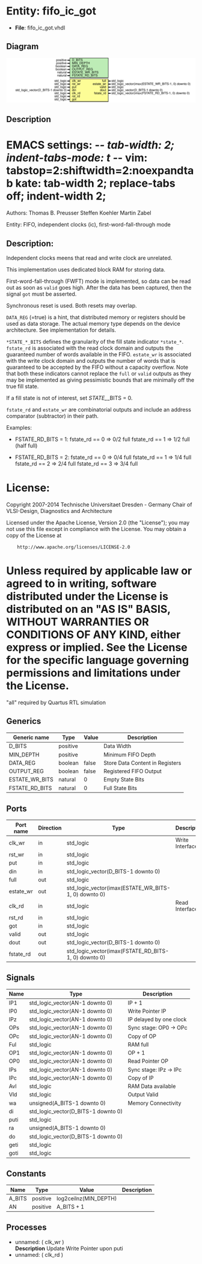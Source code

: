 # Entity: fifo_ic_got

- **File**: fifo_ic_got.vhdl
## Diagram

![Diagram](fifo_ic_got.svg "Diagram")
## Description

 EMACS settings: -*-  tab-width: 2; indent-tabs-mode: t -*-
 vim: tabstop=2:shiftwidth=2:noexpandtab
 kate: tab-width 2; replace-tabs off; indent-width 2;
 =============================================================================
 Authors:					Thomas B. Preusser
									Steffen Koehler
									Martin Zabel

 Entity:					FIFO, independent clocks (ic), first-word-fall-through mode

 Description:
 -------------------------------------
 Independent clocks meens that read and write clock are unrelated.

 This implementation uses dedicated block RAM for storing data.

 First-word-fall-through (FWFT) mode is implemented, so data can be read out
 as soon as ``valid`` goes high. After the data has been captured, then the
 signal ``got`` must be asserted.

 Synchronous reset is used. Both resets may overlap.

 ``DATA_REG`` (=true) is a hint, that distributed memory or registers should be
 used as data storage. The actual memory type depends on the device
 architecture. See implementation for details.

 ``*STATE_*_BITS`` defines the granularity of the fill state indicator
 ``*state_*``. ``fstate_rd`` is associated with the read clock domain and outputs
 the guaranteed number of words available in the FIFO. ``estate_wr`` is
 associated with the write clock domain and outputs the number of words that
 is guaranteed to be accepted by the FIFO without a capacity overflow. Note
 that both these indicators cannot replace the ``full`` or ``valid`` outputs as
 they may be implemented as giving pessimistic bounds that are minimally off
 the true fill state.

 If a fill state is not of interest, set *STATE_*_BITS = 0.

 ``fstate_rd`` and ``estate_wr`` are combinatorial outputs and include an address
 comparator (subtractor) in their path.

 Examples:
 - FSTATE_RD_BITS = 1: fstate_rd == 0 => 0/2 full
                       fstate_rd == 1 => 1/2 full (half full)

 - FSTATE_RD_BITS = 2: fstate_rd == 0 => 0/4 full
                       fstate_rd == 1 => 1/4 full
                       fstate_rd == 2 => 2/4 full
                       fstate_rd == 3 => 3/4 full

 License:
 =============================================================================
 Copyright 2007-2014 Technische Universitaet Dresden - Germany
                     Chair of VLSI-Design, Diagnostics and Architecture

 Licensed under the Apache License, Version 2.0 (the "License");
 you may not use this file except in compliance with the License.
 You may obtain a copy of the License at

		http://www.apache.org/licenses/LICENSE-2.0

 Unless required by applicable law or agreed to in writing, software
 distributed under the License is distributed on an "AS IS" BASIS,
 WITHOUT WARRANTIES OR CONDITIONS OF ANY KIND, either express or implied.
 See the License for the specific language governing permissions and
 limitations under the License.
 =============================================================================
 "all" required by Quartus RTL simulation
## Generics

| Generic name   | Type     | Value | Description                      |
| -------------- | -------- | ----- | -------------------------------- |
| D_BITS         | positive |       |  Data Width                      |
| MIN_DEPTH      | positive |       |  Minimum FIFO Depth              |
| DATA_REG       | boolean  | false |  Store Data Content in Registers |
| OUTPUT_REG     | boolean  | false |  Registered FIFO Output          |
| ESTATE_WR_BITS | natural  | 0     |  Empty State Bits                |
| FSTATE_RD_BITS | natural  | 0     |  Full State Bits                 |
## Ports

| Port name | Direction | Type                                                 | Description     |
| --------- | --------- | ---------------------------------------------------- | --------------- |
| clk_wr    | in        | std_logic                                            | Write Interface |
| rst_wr    | in        | std_logic                                            |                 |
| put       | in        | std_logic                                            |                 |
| din       | in        | std_logic_vector(D_BITS-1 downto 0)                  |                 |
| full      | out       | std_logic                                            |                 |
| estate_wr | out       | std_logic_vector(imax(ESTATE_WR_BITS-1, 0) downto 0) |                 |
| clk_rd    | in        | std_logic                                            | Read Interface  |
| rst_rd    | in        | std_logic                                            |                 |
| got       | in        | std_logic                                            |                 |
| valid     | out       | std_logic                                            |                 |
| dout      | out       | std_logic_vector(D_BITS-1 downto 0)                  |                 |
| fstate_rd | out       | std_logic_vector(imax(FSTATE_RD_BITS-1, 0) downto 0) |                 |
## Signals

| Name | Type                                | Description              |
| ---- | ----------------------------------- | ------------------------ |
| IP1  | std_logic_vector(AN-1 downto 0)     |  IP + 1                  |
| IP0  | std_logic_vector(AN-1 downto 0)     |  Write Pointer IP        |
| IPz  | std_logic_vector(AN-1 downto 0)     |  IP delayed by one clock |
| OPs  | std_logic_vector(AN-1 downto 0)     |  Sync stage: OP0 -> OPc  |
| OPc  | std_logic_vector(AN-1 downto 0)     |  Copy of OP              |
| Ful  | std_logic                           |  RAM full                |
| OP1  | std_logic_vector(AN-1 downto 0)     |  OP + 1                  |
| OP0  | std_logic_vector(AN-1 downto 0)     |  Read Pointer OP         |
| IPs  | std_logic_vector(AN-1 downto 0)     |  Sync stage: IPz -> IPc  |
| IPc  | std_logic_vector(AN-1 downto 0)     |  Copy of IP              |
| Avl  | std_logic                           |  RAM Data available      |
| Vld  | std_logic                           |  Output Valid            |
| wa   | unsigned(A_BITS-1 downto 0)         |  Memory Connectivity     |
| di   | std_logic_vector(D_BITS-1 downto 0) |                          |
| puti | std_logic                           |                          |
| ra   | unsigned(A_BITS-1 downto 0)         |                          |
| do   | std_logic_vector(D_BITS-1 downto 0) |                          |
| geti | std_logic                           |                          |
| goti | std_logic                           |                          |
## Constants

| Name   | Type     | Value                  | Description |
| ------ | -------- | ---------------------- | ----------- |
| A_BITS | positive |  log2ceilnz(MIN_DEPTH) |             |
| AN     | positive |  A_BITS + 1            |             |
## Processes
- unnamed: ( clk_wr )
</br>**Description**
 Update Write Pointer upon puti 
- unnamed: ( clk_rd )
